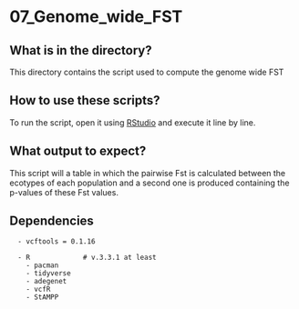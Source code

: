 # 07_Genome_wide_FST


## What is in the directory?

This directory contains the script used to compute the genome wide FST

## How to use these scripts?

To run the script, open it using [RStudio](https://posit.co/) and execute it line by line. 


## What output to expect?

This script will a table in which the pairwise Fst is calculated between the ecotypes of each population and a second one is produced containing the p-values of these Fst values.

## Dependencies


```
  - vcftools = 0.1.16

  - R             # v.3.3.1 at least
    - pacman
    - tidyverse
    - adegenet
    - vcfR
    - StAMPP
```
